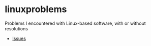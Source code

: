 # linuxproblems

Problems I encountered with Linux-based software, with or without resolutions

* [Issues](https://github.com/rxseger/linuxproblems/issues)


